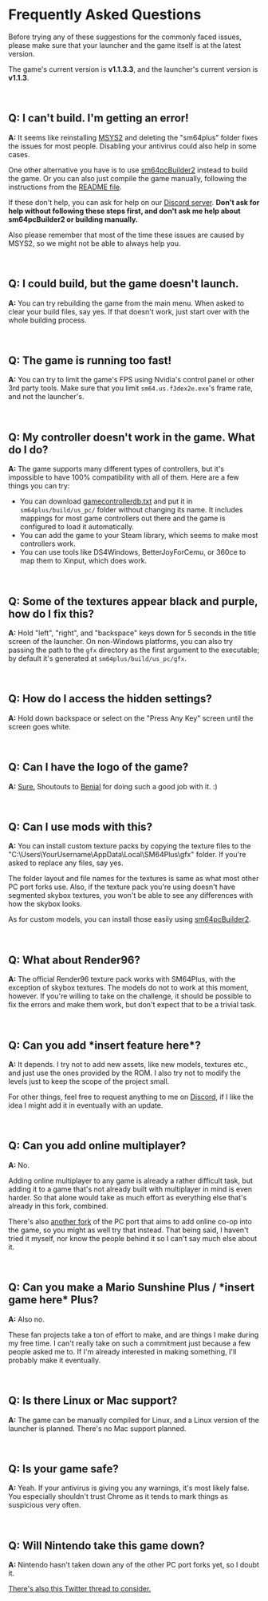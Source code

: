 # Frequently Asked Questions

Before trying any of these suggestions for the commonly faced issues, please make sure that your launcher and the game itself is at the latest version.

The game's current version is **v1.1.3.3**, and the launcher's current version is **v1.1.3**.

<br>

## **Q:** I can't build. I'm getting an error!

**A:** It seems like reinstalling [MSYS2](https://www.msys2.org/) and deleting the "sm64plus" folder fixes the issues for most people. Disabling your antivirus could also help in some cases.

One other alternative you have is to use [sm64pcBuilder2](https://sm64pc.info/sm64pcbuilder2/) instead to build the game. Or you can also just compile the game manually, following the instructions from the [README file](https://github.com/MorsGames/sm64plus/blob/master/README.md).

If these don't help, you can ask for help on our [Discord server](http://discord.mors-games.com/). **Don't ask for help without following these steps first, and don't ask me help about sm64pcBuilder2 or building manually.**

Also please remember that most of the time these issues are caused by MSYS2, so we might not be able to always help you.

<br>

## **Q:** I could build, but the game doesn't launch.

**A:** You can try rebuilding the game from the main menu. When asked to clear your build files, say yes. If that doesn't work, just start over with the whole building process.

<br>

## **Q:** The game is running too fast!

**A:** You can try to limit the game's FPS using Nvidia's control panel or other 3rd party tools. Make sure that you limit `sm64.us.f3dex2e.exe`'s frame rate, and not the launcher's.

<br>

## **Q:** My controller doesn't work in the game. What do I do?

**A:** The game supports many different types of controllers, but it's impossible to have 100% compatibility with all of them. Here are a few things you can try:

- You can download [gamecontrollerdb.txt](https://raw.githubusercontent.com/gabomdq/SDL_GameControllerDB/master/gamecontrollerdb.txt) and put it in `sm64plus/build/us_pc/` folder without changing its name. It includes mappings for most game controllers out there and the game is configured to load it automatically.
- You can add the game to your Steam library, which seems to make most controllers work. 
- You can use tools like DS4Windows, BetterJoyForCemu, or 360ce to map them to Xinput, which does work.

<br>

## **Q:** Some of the textures appear black and purple, how do I fix this?

**A:** Hold "left", "right", and "backspace" keys down for 5 seconds in the title screen of the launcher. On non-Windows platforms, you can also try passing the path to the `gfx` directory as the first argument to the executable; by default it's generated at `sm64plus/build/us_pc/gfx`.

<br>

## **Q:** How do I access the hidden settings?

**A:** Hold down backspace or select on the "Press Any Key" screen until the screen goes white.

<br>

## **Q:** Can I have the logo of the game?

**A:** [Sure.](https://cdn.discordapp.com/attachments/828684639618203688/828756298643931176/sm64plus-centred.png) Shoutouts to [Benial](https://twitter.com/Benial17) for doing such a good job with it. :)

<br>

## **Q:** Can I use mods with this? 

**A:** You can install custom texture packs by copying the texture files to the "C:\Users\YourUsername\AppData\Local\SM64Plus\gfx" folder. If you're asked to replace any files, say yes.

The folder layout and file names for the textures is same as what most other PC port forks use. Also, if the texture pack you're using doesn't have segmented skybox textures, you won't be able to see any differences with how the skybox looks.

As for custom models, you can install those easily using [sm64pcBuilder2](https://sm64pc.info/sm64pcbuilder2/).

<br>

## **Q:** What about Render96?

**A:** The official Render96 texture pack works with SM64Plus, with the exception of skybox textures. The models do not to work at this moment, however. If you're willing to take on the challenge, it should be possible to fix the errors and make them work, but don't expect that to be a trivial task.

<br>

## **Q:** Can you add \*insert feature here\*?

**A:** It depends. I try not to add new assets, like new models, textures etc., and just use the ones provided by the ROM. I also try not to modify the levels just to keep the scope of the project small.

For other things, feel free to request anything to me on [Discord](http://discord.mors-games.com/), if I like the idea I might add it in eventually with an update.

<br>

## **Q:** Can you add online multiplayer?

**A:** No.

Adding online multiplayer to any game is already a rather difficult task, but adding it to a game that's not already built with multiplayer in mind is even harder. So that alone would take as much effort as everything else that's already in this fork, combined.

There's also [another fork](https://github.com/djoslin0/sm64ex-coop) of the PC port that aims to add online co-op into the game, so you might as well try that instead. That being said, I haven't tried it myself, nor know the people behind it so I can't say much else about it.

<br>

## **Q:** Can you make a Mario Sunshine Plus / \*insert game here\* Plus?

**A:** Also no.

These fan projects take a ton of effort to make, and are things I make during my free time. I can't really take on such a commitment just because a few people asked me to. If I'm already interested in making something, I'll probably make it eventually.

<br>

## **Q:** Is there Linux or Mac support?

**A:** The game can be manually compiled for Linux, and a Linux version of the launcher is planned. There's no Mac support planned.

<br>

## **Q:** Is your game safe?

**A:** Yeah. If your antivirus is giving you any warnings, it's most likely false. You especially shouldn't trust Chrome as it tends to mark things as suspicious very often.

<br>

## **Q:** Will Nintendo take this game down?

**A:** Nintendo hasn't taken down any of the other PC port forks yet, so I doubt it.

[There's also this Twitter thread to consider.](https://twitter.com/OfficialMFGG/status/1121019925521489920)